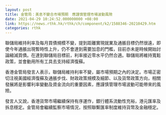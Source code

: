 ```yaml
---
layout: post
title: 金管局：美息不變合市場預期　應謹慎管理市場波動風險
date: 2021-04-29 10:24:52.000000000 +08:00
link: https://news.rthk.hk/rthk/ch/component/k2/1588346-20210429.htm
categories: rthk
---
```


聯儲局維持利率及每月買債規模不變，提到距離實現就業及通脹目標仍然很遠，即使今年通脹出現暫時性上升，仍不會達到需要加息的門檻，目前亦未是時候開始討論縮減買債。在達到聯儲局目標前，利率接近零水平仍然合適。聯儲局將維持寬鬆政策，並會動用所有工具去支持經濟復蘇。

香港金管局發言人表示，聯儲局維持利率不變，屬市場預期之內的決定。市場正密切注視美國經濟復蘇及通脹步伐、財政政策規模及細節、以及貨幣政策方向，相關發展將是影響利率變動及資金流向的重要因素，應謹慎管理市場波動可能帶來的風險。

發言人又說，香港貨幣市場繼續保持有序運作，銀行體系流動性充裕，港元匯率及拆息穩定。金管局會繼續監察市場情況，按照聯繫匯率制度維持貨幣及金融穩定。
